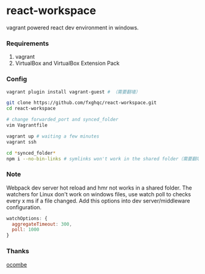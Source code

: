 # react-workspace
 vagrant powered react dev environment in windows.

### Requirements
1. vagrant
1. VirtualBox and VirtualBox Extension Pack

### Config
```bash
vagrant plugin install vagrant-guest # （需要翻墙）

git clone https://github.com/fxghqc/react-workspace.git
cd react-workspace

# change forwarded_port and synced_folder
vim Vagrantfile

vagrant up # waiting a few minutes
vagrant ssh

cd *synced_folder*
npm i --no-bin-links # symlinks won't work in the shared folder（需要翻墙）
```

### Note
Webpack dev server hot reload and hmr not works in a shared folder. The watchers for Linux don't work on windows files, use watch poll to checks every x ms if a file changed. Add this options into dev server/middleware configuration.
```javascript
watchOptions: {
  aggregateTimeout: 300,
  poll: 1000
}
```


### Thanks
[ocombe](https://github.com/webpack/webpack-dev-server/issues/155#issuecomment-166902532)
